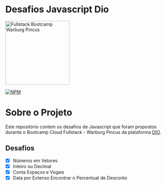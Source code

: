 # Desafios Javascript Dio

<img src="https://hermes.digitalinnovation.one/tracks/d2c90131-df30-4a38-bddc-f8280f19cbf9.png" alt="Fullstack Bootcamp Warburg Pincus" width="200"/>

[![NPM](https://img.shields.io/github/license/feliperasan/component-starwars-dio)](https://github.com/feliperasan/typescript-dio/blob/main/LICENSE)

# Sobre o Projeto
Este repositório contem os desafios de Javascript que foram propostos durante o Bootcamp Cloud Fullstack - Warburg Pincus da plataforma [DIO](https://www.dio.me).

## Desafios
- [x] Números em Vetores
- [x] Inteiro ou Decimal
- [x] Conta Espaços e Vogais
- [x] Data por Extenso
Encontrar o Percentual de Desconto
